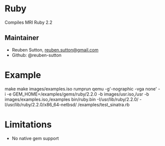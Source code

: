 Ruby
====

Compiles MRI Ruby 2.2

Maintainer
----------

* Reuben Sutton, reuben.sutton@gmail.com
* Github: @reuben-sutton

Example
=======

make
make images/examples.iso
rumprun qemu -g'-nographic -vga none' -i -e GEM_HOME=/examples/gems/ruby/2.2.0 -b images/usr.iso,/usr -b images/examples.iso,/examples bin/ruby.bin -I/usr/lib/ruby/2.2.0/ -I/usr/lib/ruby/2.2.0/x86_64-netbsd/ /examples/test_sinatra.rb

Limitations
===========

* No native gem support
